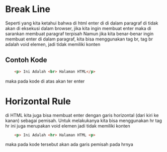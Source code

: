 # Break Line
Seperti yang kita ketahui bahwa di html enter di di dalam paragraf di tidak akan di eksekusi dalam browser, jika kita ingin membuat enter maka di sarankan membuat paragraf terpisah
Namun jika kita benar-benar ingin membuat enter di dalam paragraf, kita bisa menggunakan tag br,
tag br adalah void elemen, jadi tidak memiliki konten

## Contoh Kode
```html
    <p> Ini Adalah <br> Halaman HTML</p>
```
maka pada kode di atas akan ter enter

# Horizontal Rule
di HTML kita juga bisa membuat enter dengan garis horizontal (dari kiri ke kanan) sebagai pemisah.
Untuk melakukanya kita bisa menggunakan hr
tag hr ini juga merupakan void elemen jadi tidak memiliki konten

```html 
    <p> Ini Adalah <hr> Halaman HTML <p>
```
maka pada kode tersebut akan ada garis pemisah pada hrnya